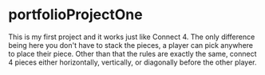 # portfolioProjectOne
This is my first project and it works just like Connect 4. The only difference being here you don't have to stack the pieces, a player can pick anywhere to place their piece. Other than that the rules are exactly the same, connect 4 pieces either horizontally, vertically, or diagonally before the other player.
